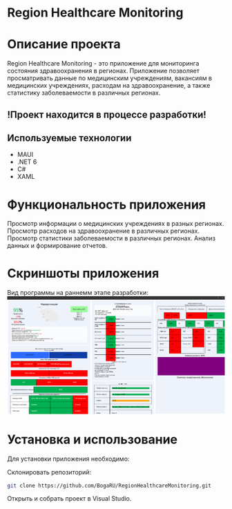 # Region Healthcare Monitoring
# Описание проекта
Region Healthcare Monitoring - это приложение для мониторинга состояния здравоохранения в регионах. Приложение позволяет просматривать данные по медицинским учреждениям, вакансиям в медицинских учреждениях, расходам на здравоохранение, а также статистику заболеваемости в различных регионах.
## !Проект находится в процессе разработки!

## Используемые технологии
- MAUI
- .NET 6
- C#
- XAML

# Функциональность приложения

Просмотр информации о медицинских учреждениях в разных регионах.
Просмотр расходов на здравоохранение в различных регионах.
Просмотр статистики заболеваемости в различных регионах.
Анализ данных и формирование отчетов.

# Скриншоты приложения
Вид программы на раннемм этапе разработки:
![Screenshot1](Screenshots/Screenshot1.png)

# Установка и использование
Для установки приложения необходимо:

Склонировать репозиторий:
```bash
git clone https://github.com/BogaRU/RegionHealthcareMonitoring.git
```
Открыть и собрать проект в Visual Studio.
